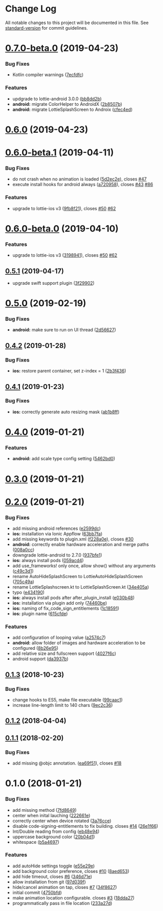 # Change Log

All notable changes to this project will be documented in this file. See [standard-version](https://github.com/conventional-changelog/standard-version) for commit guidelines.

# [0.7.0-beta.0](https://github.com/timbru31/cordova-plugin-lottie-splashscreen/compare/v0.6.0...v0.7.0-beta.0) (2019-04-23)

### Bug Fixes

-   Kotlin compiler warnings ([7ecfdfc](https://github.com/timbru31/cordova-plugin-lottie-splashscreen/commit/7ecfdfc))

### Features

-   updgrade to lottie-android 3.0.0 ([bb8dd2b](https://github.com/timbru31/cordova-plugin-lottie-splashscreen/commit/bb8dd2b))
-   **android:** migrate ColorHelper to AndroidX ([2b8507b](https://github.com/timbru31/cordova-plugin-lottie-splashscreen/commit/2b8507b))
-   **android:** migrate LottieSplashScreen to Androix ([cfec4ed](https://github.com/timbru31/cordova-plugin-lottie-splashscreen/commit/cfec4ed))

# [0.6.0](https://github.com/timbru31/cordova-plugin-lottie-splashscreen/compare/v0.5.1...v0.6.0) (2019-04-23)

# [0.6.0-beta.1](https://github.com/timbru31/cordova-plugin-lottie-splashscreen/compare/v0.5.0...v0.6.0-beta.1) (2019-04-11)

### Bug Fixes

-   do not crash when no animation is loaded ([5d2ec2e](https://github.com/timbru31/cordova-plugin-lottie-splashscreen/commit/5d2ec2e)), closes [#47](https://github.com/timbru31/cordova-plugin-lottie-splashscreen/issues/47)
-   execute install hooks for android always ([a720958](https://github.com/timbru31/cordova-plugin-lottie-splashscreen/commit/a720958)), closes [#43](https://github.com/timbru31/cordova-plugin-lottie-splashscreen/issues/43) [#86](https://github.com/timbru31/cordova-plugin-lottie-splashscreen/issues/86)

### Features

-   upgrade to lottie-ios v3 ([9fb8f21](https://github.com/timbru31/cordova-plugin-lottie-splashscreen/commit/9fb8f21)), closes [#50](https://github.com/timbru31/cordova-plugin-lottie-splashscreen/issues/50) [#62](https://github.com/timbru31/cordova-plugin-lottie-splashscreen/issues/62)

# [0.6.0-beta.0](https://github.com/timbru31/cordova-plugin-lottie-splashscreen/compare/v0.5.0...v0.6.0-beta.0) (2019-04-10)

### Features

-   upgrade to lottie-ios v3 ([3198941](https://github.com/timbru31/cordova-plugin-lottie-splashscreen/commit/3198941)), closes [#50](https://github.com/timbru31/cordova-plugin-lottie-splashscreen/issues/50) [#62](https://github.com/timbru31/cordova-plugin-lottie-splashscreen/issues/62)

## [0.5.1](https://github.com/timbru31/cordova-plugin-lottie-splashscreen/compare/v0.5.0...v0.5.1) (2019-04-17)

-   upgrade swift support plugin ([3f29902](https://github.com/timbru31/cordova-plugin-lottie-splashscreen/commit/3f29902))

<a name="0.5.0"></a>

# [0.5.0](https://github.com/timbru31/cordova-plugin-lottie-splashscreen/compare/v0.4.2...v0.5.0) (2019-02-19)

### Bug Fixes

-   **android:** make sure to run on UI thread ([2d56627](https://github.com/timbru31/cordova-plugin-lottie-splashscreen/commit/2d56627))

<a name="0.4.2"></a>

## [0.4.2](https://github.com/timbru31/cordova-plugin-lottie-splashscreen/compare/v0.4.1...v0.4.2) (2019-01-28)

### Bug Fixes

-   **ios:** restore parent container, set z-index = 1 ([2b3f436](https://github.com/timbru31/cordova-plugin-lottie-splashscreen/commit/2b3f436))

<a name="0.4.1"></a>

## [0.4.1](https://github.com/timbru31/cordova-plugin-lottie-splashscreen/compare/v0.4.0...v0.4.1) (2019-01-23)

### Bug Fixes

-   **ios:** correctly generate auto resizing mask ([ab1b8ff](https://github.com/timbru31/cordova-plugin-lottie-splashscreen/commit/ab1b8ff))

<a name="0.4.0"></a>

# [0.4.0](https://github.com/timbru31/cordova-plugin-lottie-splashscreen/compare/v0.3.0...v0.4.0) (2019-01-21)

### Features

-   **android:** add scale type config setting ([5462bd0](https://github.com/timbru31/cordova-plugin-lottie-splashscreen/commit/5462bd0))

<a name="0.3.0"></a>

# [0.3.0](https://github.com/timbru31/cordova-plugin-lottie-splashscreen/compare/v0.2.0...v0.3.0) (2019-01-21)

<a name="0.2.0"></a>

# [0.2.0](https://github.com/timbru31/cordova-plugin-lottie-splashscreen/compare/v0.1.3...v0.2.0) (2019-01-21)

### Bug Fixes

-   add missing android references ([e2599dc](https://github.com/timbru31/cordova-plugin-lottie-splashscreen/commit/e2599dc))
-   **ios:** installation via Ionic Appflow ([63bb7fa](https://github.com/timbru31/cordova-plugin-lottie-splashscreen/commit/63bb7fa))
-   add missing keywords to plugin.xml ([f228a0e](https://github.com/timbru31/cordova-plugin-lottie-splashscreen/commit/f228a0e)), closes [#30](https://github.com/timbru31/cordova-plugin-lottie-splashscreen/issues/30)
-   **android:** correctly enable hardware acceleration and merge paths ([008a0cc](https://github.com/timbru31/cordova-plugin-lottie-splashscreen/commit/008a0cc))
-   downgrade lottie-android to 2.7.0 ([937bfe1](https://github.com/timbru31/cordova-plugin-lottie-splashscreen/commit/937bfe1))
-   **ios:** always install pods ([059acd4](https://github.com/timbru31/cordova-plugin-lottie-splashscreen/commit/059acd4))
-   add use_frameworks! only once, allow show() without any arguments ([c49c3d1](https://github.com/timbru31/cordova-plugin-lottie-splashscreen/commit/c49c3d1))
-   rename AutoHideSplashScreen to LottieAutoHideSplashScreen ([705c49a](https://github.com/timbru31/cordova-plugin-lottie-splashscreen/commit/705c49a))
-   rename LottieSplashscreen.kt to LottieSplashScreen.kt ([34e405a](https://github.com/timbru31/cordova-plugin-lottie-splashscreen/commit/34e405a))
-   typo ([e434190](https://github.com/timbru31/cordova-plugin-lottie-splashscreen/commit/e434190))
-   **ios:** always install pods after after_plugin_install ([e030b48](https://github.com/timbru31/cordova-plugin-lottie-splashscreen/commit/e030b48))
-   **ios:** installation via plugin add only ([74460be](https://github.com/timbru31/cordova-plugin-lottie-splashscreen/commit/74460be))
-   **ios:** naming of fix_code_sign_entitlements ([1c18591](https://github.com/timbru31/cordova-plugin-lottie-splashscreen/commit/1c18591))
-   **ios:** plugin name ([615cfde](https://github.com/timbru31/cordova-plugin-lottie-splashscreen/commit/615cfde))

### Features

-   add configuration of looping value ([a2574c7](https://github.com/timbru31/cordova-plugin-lottie-splashscreen/commit/a2574c7))
-   **android:** allow folder of images and hardware acceleration to be configured ([8b26e95](https://github.com/timbru31/cordova-plugin-lottie-splashscreen/commit/8b26e95))
-   add relative size and fullscreen support ([4027f6c](https://github.com/timbru31/cordova-plugin-lottie-splashscreen/commit/4027f6c))
-   android support ([da3937b](https://github.com/timbru31/cordova-plugin-lottie-splashscreen/commit/da3937b))

<a name="0.1.3"></a>

## [0.1.3](https://github.com/timbru31/cordova-plugin-lottie-splashscreen/compare/v0.1.2...v0.1.3) (2018-10-23)

### Bug Fixes

-   change hooks to ES5, make file executable ([99caac1](https://github.com/timbru31/cordova-plugin-lottie-splashscreen/commit/99caac1))
-   increase line-length limit to 140 chars ([9ec2c36](https://github.com/timbru31/cordova-plugin-lottie-splashscreen/commit/9ec2c36))

<a name="0.1.2"></a>

## [0.1.2](https://github.com/timbru31/cordova-plugin-lottie-splashscreen/compare/v0.1.1...v0.1.2) (2018-04-04)

<a name="0.1.1"></a>

## [0.1.1](https://github.com/timbru31/cordova-plugin-lottie-splashscreen/compare/v0.1.0...v0.1.1) (2018-02-20)

### Bug Fixes

-   add missing @objc annotation. ([ea69f51](https://github.com/timbru31/cordova-plugin-lottie-splashscreen/commit/ea69f51)), closes [#18](https:/github.com/timbru31//cordova-plugin-lottie-splashscreen/issues/18)

<a name="0.1.0"></a>

# 0.1.0 (2018-01-21)

### Bug Fixes

-   add missing method ([7fd8649](https://github.com/timbru31/cordova-plugin-lottie-splashscreen/commit/7fd8649))
-   center when inital lauching ([222661e](https://github.com/timbru31/cordova-plugin-lottie-splashscreen/commit/222661e))
-   correctly center when device rotated ([3a76cce](https://github.com/timbru31/cordova-plugin-lottie-splashscreen/commit/3a76cce))
-   disable code-signing-entitlements to fix building. closes [#14](https://github.com/timbru31/cordova-plugin-lottie-splashscreen/issues/14) ([26e1f66](https://github.com/timbru31/cordova-plugin-lottie-splashscreen/commit/26e1f66))
-   Int/Double reading from config ([eb48e94](https://github.com/timbru31/cordova-plugin-lottie-splashscreen/commit/eb48e94))
-   uppercase background color ([20b04d1](https://github.com/timbru31/cordova-plugin-lottie-splashscreen/commit/20b04d1))
-   whitespace ([b5a4697](https://github.com/timbru31/cordova-plugin-lottie-splashscreen/commit/b5a4697))

### Features

-   add autoHide settings toggle ([e55e29e](https://github.com/timbru31/cordova-plugin-lottie-splashscreen/commit/e55e29e))
-   add background color preference, closes [#10](https://github.com/timbru31/cordova-plugin-lottie-splashscreen/issues/10) ([8aed653](https:/github.com/timbru31//cordova-plugin-lottie-splashscreen/commit/8aed653))
-   add hide timeout, closes [#6](https://github.com/timbru31/cordova-plugin-lottie-splashscreen/issues/6) ([346d71e](https:/github.com/timbru31//cordova-plugin-lottie-splashscreen/commit/346d71e))
-   allow installation from git ([97d039f](https://github.com/timbru31/cordova-plugin-lottie-splashscreen/commit/97d039f))
-   hide/cancel animation on tap, closes [#7](https://github.com/timbru31/cordova-plugin-lottie-splashscreen/issues/7) ([34f8627](https:/github.com/timbru31//cordova-plugin-lottie-splashscreen/commit/34f8627))
-   initial commit ([4750bfd](https://github.com/timbru31/cordova-plugin-lottie-splashscreen/commit/4750bfd))
-   make animation location configurable. closes [#3](https://github.com/timbru31/cordova-plugin-lottie-splashscreen/issues/3) ([18dda27](https:/github.com/timbru31//cordova-plugin-lottie-splashscreen/commit/18dda27))
-   programmatically pass in file location ([233a27d](https://github.com/timbru31/cordova-plugin-lottie-splashscreen/commit/233a27d))
